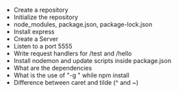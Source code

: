- Create a repository
- Initialize the repository
- node_modules, package.json, package-lock.json
- Install express
- Create a Server
- Listen to a port 5555
- Write request handlers for /test and /hello
- Install nodemon and update scripts inside package.json
- What are the dependencies
- What is the use of "-g " while npm install
- Difference between caret and tilde (^ and ~)